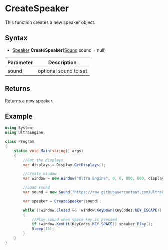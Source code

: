 # CreateSpeaker

This function creates a new speaker object.

## Syntax

- [Speaker](Speaker.md) **CreateSpeaker**([Sound](Sound.md) sound = null)

| Parameter | Description |
|---|---|
| sound | optional sound to set |

## Returns

Returns a new speaker.

## Example

```csharp
using System;
using UltraEngine;

class Program
{
    static void Main(string[] args)
    {
        //Get the displays
        var displays = Display.GetDisplays();

        //Create window
        var window = new Window("Ultra Engine", 0, 0, 800, 600, displays[0], WindowFlags.WINDOW_TITLEBAR | WindowFlags.WINDOW_CENTER);

        //Load sound
        var sound = new Sound("https://raw.githubusercontent.com/UltraEngine/Documentation/master/Assets/Sound/notification.wav");

        var speaker = CreateSpeaker(sound);

        while (!window.Closed && !window.KeyDown(KeyCodes.KEY_ESCAPE))
        {
            //Play sound when space key is pressed
            if (window.KeyHit(KeyCodes.KEY_SPACE)) speaker.Play();
            Sleep(16);
        }
    }
}
```